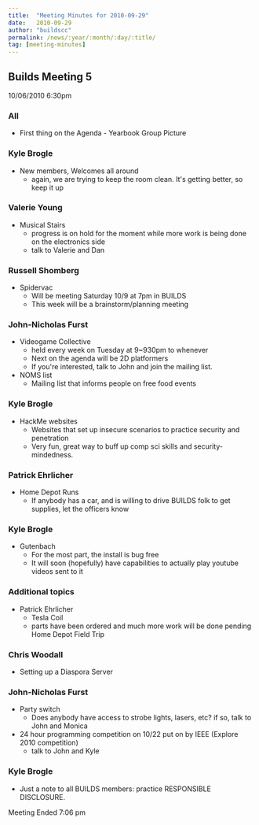 ```yaml
---
title:  "Meeting Minutes for 2010-09-29"
date:   2010-09-29
author: "buildscc"
permalink: /news/:year/:month/:day/:title/
tag: [meeting-minutes]
---
```


## Builds Meeting 5
10/06/2010
6:30pm

### All
* First thing on the Agenda - Yearbook Group Picture

### Kyle Brogle
* New members, Welcomes all around
	* again, we are trying to keep the room clean. It's getting better, so keep it up

### Valerie Young
* Musical Stairs
	* progress is on hold for the moment while more work is being done on the electronics side
	* talk to Valerie and Dan

### Russell Shomberg
* Spidervac
	* Will be meeting Saturday 10/9 at 7pm in BUILDS
	* This week will be a brainstorm/planning meeting

### John-Nicholas Furst
* Videogame Collective
	* held every week on Tuesday at 9~930pm to whenever
	* Next on the agenda will be 2D platformers
	* If you're interested, talk to John and join the mailing list.
* NOMS list
	* Mailing list that informs people on free food events

### Kyle Brogle
* HackMe websites
	* Websites that set up insecure scenarios to practice security and penetration
	* Very fun, great way to buff up comp sci skills and security-mindedness.

### Patrick Ehrlicher
* Home Depot Runs
	* If anybody has a car, and is willing to drive BUILDS folk to get supplies, let the officers know

### Kyle Brogle
* Gutenbach
	* For the most part, the install is bug free
	* It will soon (hopefully) have capabilities to actually play youtube videos sent to it

### Additional topics
* Patrick Ehrlicher
	* Tesla Coil
	* parts have been ordered and much more work will be done pending Home Depot Field Trip

### Chris Woodall
* Setting up a Diaspora Server

### John-Nicholas Furst
* Party switch
	* Does anybody have access to strobe lights, lasers, etc? if so, talk to John and Monica
* 24 hour programming competition on 10/22 put on by IEEE (Explore 2010 competition)
	* talk to John and Kyle

### Kyle Brogle
* Just a note to all BUILDS members: practice RESPONSIBLE DISCLOSURE.

Meeting Ended 7:06 pm